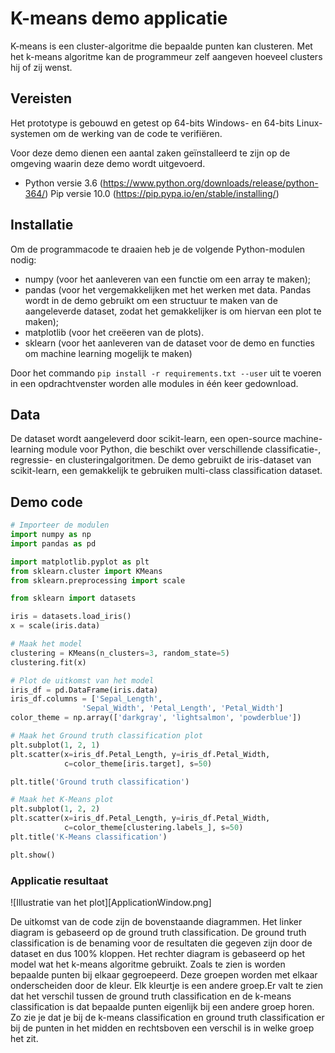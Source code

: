 # K-means demo applicatie

K-means is een cluster-algoritme die bepaalde punten kan clusteren. Met het k-means algoritme kan de programmeur zelf aangeven hoeveel clusters hij of zij wenst.



## Vereisten

Het prototype is gebouwd en getest op 64-bits Windows- en 64-bits Linux-systemen om de werking van de code te verifiëren.

Voor deze demo dienen een aantal zaken geïnstalleerd te zijn op de omgeving waarin deze demo wordt uitgevoerd.

- Python versie 3.6 	(https://www.python.org/downloads/release/python-364/)
	 Pip versie 10.0  		(https://pip.pypa.io/en/stable/installing/)



## Installatie

Om de programmacode te draaien heb je de volgende Python-modulen nodig:

- numpy (voor het aanleveren van een functie om een array te maken);
- pandas (voor het vergemakkelijken met het werken met data. Pandas wordt in de demo gebruikt om een structuur te maken van de aangeleverde dataset, zodat het gemakkelijker is om hiervan een plot te maken);
- matplotlib (voor het creëeren van de plots).
- sklearn (voor het aanleveren van de dataset voor de demo en functies om machine learning mogelijk te maken)

Door het commando `pip install -r requirements.txt --user` uit te voeren in een opdrachtvenster worden alle modules in één keer gedownload.



## Data

De dataset wordt aangeleverd door scikit-learn, een open-source machine-learning module voor Python, die beschikt over verschillende classificatie-, regressie- en clusteringalgoritmen.
De demo gebruikt de iris-dataset van scikit-learn, een gemakkelijk te gebruiken multi-class classification dataset.



## Demo code

```python
# Importeer de modulen
import numpy as np
import pandas as pd

import matplotlib.pyplot as plt
from sklearn.cluster import KMeans
from sklearn.preprocessing import scale

from sklearn import datasets

iris = datasets.load_iris()
x = scale(iris.data)

# Maak het model
clustering = KMeans(n_clusters=3, random_state=5)
clustering.fit(x)

# Plot de uitkomst van het model
iris_df = pd.DataFrame(iris.data)
iris_df.columns = ['Sepal_Length',
               	'Sepal_Width', 'Petal_Length', 'Petal_Width']
color_theme = np.array(['darkgray', 'lightsalmon', 'powderblue'])

# Maak het Ground truth classification plot
plt.subplot(1, 2, 1)
plt.scatter(x=iris_df.Petal_Length, y=iris_df.Petal_Width,
        	c=color_theme[iris.target], s=50)

plt.title('Ground truth classification')

# Maak het K-Means plot
plt.subplot(1, 2, 2)
plt.scatter(x=iris_df.Petal_Length, y=iris_df.Petal_Width,
        	c=color_theme[clustering.labels_], s=50)
plt.title('K-Means classification')

plt.show()
```



### Applicatie resultaat

![Illustratie van het plot][ApplicationWindow.png]

De uitkomst van de code zijn de bovenstaande diagrammen. Het linker diagram is gebaseerd op de ground truth classification. De ground truth classification is de benaming voor de resultaten die gegeven zijn door de dataset en dus 100% kloppen. Het rechter diagram is gebaseerd op het model wat het k-means algoritme gebruikt. Zoals te zien is worden bepaalde punten bij elkaar gegroepeerd. Deze groepen worden met elkaar onderscheiden door de kleur. Elk kleurtje is een andere groep.Er valt te zien dat het verschil tussen de ground truth classification en de k-means classification is dat bepaalde punten eigenlijk bij een andere groep horen. Zo zie je dat je bij de k-means classification en ground truth classification er bij de punten in het midden en rechtsboven een verschil is in welke groep het zit.


